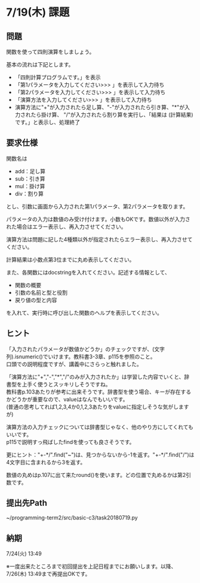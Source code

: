 # 7/19(木) 課題

## 問題

関数を使って四則演算をしましょう。

基本の流れは下記とします。

* 「四則計算プログラムです。」を表示
* 「第1パラメータを入力してください>>> 」を表示して入力待ち
* 「第2パラメータを入力してください>>> 」を表示して入力待ち
* 「演算方法を入力してください>>> 」を表示して入力待ち
* 演算方法に"+"が入力されたら足し算、"-"が入力されたら引き算、"\*"が入力されたら掛け算、 "/"が入力されたら割り算を実行し、「結果は (計算結果) です。」と表示し、処理終了

## 要求仕様

関数名は

* add：足し算
* sub：引き算
* mul：掛け算
* div：割り算

とし、引数に画面から入力された第1パラメータ、第2パラメータを取ります。

パラメータの入力は数値のみ受け付けます。小数もOKです。数値以外が入力された場合はエラー表示し、再入力させてください。

演算方法は問題に記した4種類以外が指定されたらエラー表示し、再入力させてください。

計算結果は小数点第3位までに丸め表示してください。

また、各関数にはdocstringを入れてください。記述する情報として、

* 関数の概要
* 引数の名前と型と役割
* 戻り値の型と内容

を入れて、実行時に呼び出した関数のヘルプを表示してください。

## ヒント

「入力されたパラメータが数値かどうか」のチェックですが、(文字列).isnumeric()でいけます。教科書3-3章、p115を参照のこと。  
口頭での説明程度ですが、講義中にさらっと触れました。

「演算方法に"+","-","\*","/"のみが入力されたか」は学習した内容でいくと、辞書型を上手く使うとスッキリしそうですね。  
教科書p.103あたりが参考に出来そうです。辞書型を使う場合、キーが存在するかどうかが重要なので、valueはなんでもいいです。  
(普通の思考してれば1,2,3,4か0,1,2,3あたりをvalueに指定しそうな気がしますが)

演算方法の入力チェックについては辞書型じゃなく、他のやり方にしてくれてもいいです。  
p115で説明すっ飛ばしたfindを使っても良さそうです。

更にヒント："+-\*/".find("~")は、見つからないから-1を返す。"+-\*/".find("/")は4文字目に含まれるから3を返す。

数値の丸めはp.107に出て来たround()を使います。どの位置で丸めるかは第2引数です。

## 提出先Path

~/programming-term2/src/basic-c3/task20180719.py

## 納期

7/24(火) 13:49

※一度出来たところまで初回提出を上記日程までにお願いします。以降、7/26(木) 13:49まで再提出OKです。

